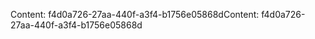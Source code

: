 <span data-ttu-id="4b832-101">Content: f4d0a726-27aa-440f-a3f4-b1756e05868d</span><span class="sxs-lookup"><span data-stu-id="4b832-101">Content: f4d0a726-27aa-440f-a3f4-b1756e05868d</span></span>